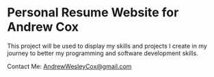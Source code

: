 # Personal Resume Website for Andrew Cox
This project will be used to display my skills and projects I create in my journey to better my programming and software development skills.


Contact Me: AndrewWesleyCox@gmail.com
